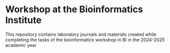 # Workshop at the Bioinformatics Institute

This repository contains laboratory journals and materials created while completing the tasks of the bioinformatics workshop in BI in the 2024-2025 academic year
